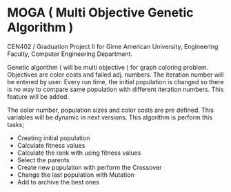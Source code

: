 # MOGA ( Multi Objective Genetic Algorithm )

CEN402 / Graduation Project II for Girne American University, Engineering Faculty, Computer Engineering Department.

Genetic algorithm ( will be multi objective ) for graph coloring problem. Objectives are color costs and failed adj. numbers. The iteration number will be entered by user. Every run time, the initial population is changed so there is no way to compare same population with different iteration numbers. This feature will be added.

The color number, population sizes and color costs are pre defined. This variables will be dynamic in next versions. This algorithm is perform this tasks;

* Creating initial population  
* Calculate fitness values  
* Calculate the rank with using fitness values  
* Select the parents  
* Create new population with perform the Crossover  
* Change the last population with Mutation  
* Add to archive the best ones  
